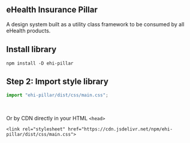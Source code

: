 ## eHealth Insurance Pillar

A design system built as a utility class framework to be consumed by all eHealth products.

## Install library

```
npm install -D ehi-pillar
```

## Step 2: Import style library

```js
import "ehi-pillar/dist/css/main.css";
```

<br>

Or by CDN directly in your HTML `<head>`

```shell
<link rel="stylesheet" href="https://cdn.jsdelivr.net/npm/ehi-pillar/dist/css/main.css">
```

<br>
